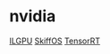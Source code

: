 # nvidia

[ILGPU](https://github.com/m4rs-mt/ILGPU)
[SkiffOS](https://github.com/skiffos/SkiffOS)
[TensorRT](https://github.com/pytorch/TensorRT)
